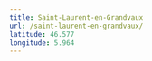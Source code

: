 ```yaml
---
title: Saint-Laurent-en-Grandvaux
url: /saint-laurent-en-grandvaux/
latitude: 46.577
longitude: 5.964
---
```

